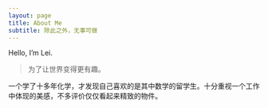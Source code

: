 ```yaml
---
layout: page
title: About Me
subtitle: 除此之外，无事可做
---
```


Hello, I’m Lei. 

> 为了让世界变得更有趣。

一个学了十多年化学，才发现自己喜欢的是其中数学的留学生。十分重视一个工作中体现的美感，不多评价仅仅看起来精致的物件。













